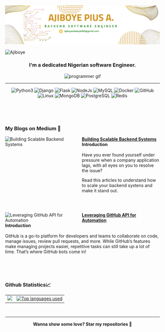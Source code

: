 <!-- <img alt="github" width="784" height="325" src="https://github.com/Adeleye080/Adeleye080/blob/master/Git.jpg" /> -->
![Banner](https://raw.githubusercontent.com/Adeleye080/Adeleye080/refs/heads/master/profile-banner.jpg)
<p align="left"> <img src="https://komarev.com/ghpvc/?username=Adeleye080&label=Profile%20views&color=0e75b6&style=flat" alt="Ajiboye" /> </p>

<h3 align="center">I'm a dedicated Nigerian software Engineer.</h3>
<p align="center"> <img align= "center" alt="programmer gif" width="500" src="https://cdn.dribbble.com/users/1162077/screenshots/3848914/media/320984a9ca58b3c73274c9259ecf6de8.gif"> </p>



___


<p align='center'>
<img alt="Python3" src="https://img.shields.io/badge/Python3-grey?style=for-the-badge&logo=python&logoColor=white">
<img alt="Django" src="https://img.shields.io/badge/Django-green?style=for-the-badge&logo=django&logoColor=white">
<img alt="Flask" src="https://img.shields.io/badge/Flask-violet?style=for-the-badge&logo=flask&logoColor=black">
<img alt="NodeJs" src="https://img.shields.io/badge/node.js-%23f2ca61.svg?style=for-the-badge&logo=node.js&logoColor=%FFFFFF"/>
<img alt="MySQL" src="https://img.shields.io/badge/mysql-%23168DF0?style=for-the-badge&logo=Mysql&logoColor=white">
<img alt="Docker" src="https://img.shields.io/badge/docker-violet?style=for-the-badge&logo=docker&logoColor=white">
<img alt="GitHub" src="https://img.shields.io/badge/github-grey?style=for-the-badge&logo=github&logoColor=white">
<img alt="Linux" src="https://img.shields.io/badge/linux-blue?style=for-the-badge&logo=linux&logoColor=blue&labelColor=white">
<img alt="MongoDB" src="https://img.shields.io/badge/Mongodb-green?style=for-the-badge&logo=mongodb&logoColor=white">
<img alt="PostgreSQL" src="https://img.shields.io/badge/postgresql-blue?style=for-the-badge&logo=postgresql&logoColor=blue&labelColor=white">
<img alt="Redis" src="https://img.shields.io/badge/redis-grey?style=for-the-badge&logo=redis&logoColor=white">
</p>

<br/><br/><br/>


### My Blogs on Medium 📙

<!-- MEDIUM_BLOG:START -->
<p align="left">
<a href="https://medium.com/@PiusAjiboye/building-scalable-backend-systems-f93caca515a8" title="Building Scalable Backend Systems"><img alt="Building Scalable Backend Systems" width="250px" height="180px" src="https://miro.medium.com/v2/resize:fit:640/format:webp/1*izty76PAjnTWuP6UxaYpWA.png"  width="250px" align="left" /></a>
<a href="https://medium.com/@PiusAjiboye/building-scalable-backend-systems-f93caca515a8" title="Building Scalable Backend Systems"><strong>Building Scalable Backend Systems</strong></a>
<br/> <b>Introduction</b><br /><br />
Have you ever found yourself under pressure when a company application lags, with all eyes on you to resolve the issue?

Read this articles to understand how to scale your backend systens and make it stand out. </p> <br/> <br/>
<p align="left">
<a href="https://medium.com/@PiusAjiboye/leveraging-github-api-for-automation-f93550c651ea" title="Leveraging GitHub API for Automation"><img src="https://miro.medium.com/v2/resize:fit:640/format:webp/1*9GY78UAYIOqtCcgU3yRqnA.jpeg" alt="Leveraging GitHub API for Automation" width="250px" align="left" /></a>
<a href="https://medium.com/@PiusAjiboye/leveraging-github-api-for-automation-f93550c651ea" title="Leveraging GitHub API for Automation"><strong>Leveraging GitHub API for Automation</strong></a>
<br/> <b>Introduction</b><br /><br />
  GitHub is a go-to platform for developers and teams to collaborate on code, manage issues, review pull requests, and more. While GitHub’s features make managing projects easier, repetitive tasks can still take up a lot of time. That’s where GitHub bots come in! </p> <br/> <br/>
<!-- MEDIUM_BLOG:END -->



<br />


### Github Statistics📈
<p>
  <!--- GITHUB_STATS: START -->
<table align="center">
  <tr>
    <!--
     <td>
       <a href="https://github.com/Adeleye080"><img alt="Github Statistics" src="https://github-readme-stats.vercel.app/api?username=Adeleye080&show_icons=true&count_private=true&theme=react&hide_border=true&bg_color=1d2a3a" /></a>
    </td>
    -->
    <td>
       <a href="http://www.github.com/Adeleye080"><img src="https://github-readme-streak-stats.herokuapp.com/?user=Adeleye080&stroke=ffffff&background=1d2a3a&ring=5BCDEC&fire=5BCDEC&currStreakNum=ffffff&currStreakLabel=5BCDEC&sideNums=ffffff&sideLabels=ffffff&dates=ffffff&hide_border=true" /></a>
    </td>
    <td>
      <a href="https://github.com/Adeleye080"><img alt="Top languages used" src="https://github-readme-stats.vercel.app/api/top-langs/?username=Adeleye080&langs_count=6&count_private=true&layout=compact&theme=react&hide_border=true&bg_color=1d2a3a"/></a>
    </td>
  </tr>
</table>
<br>
<!-- GITHUB_STATS:END -->
</P>


___


<p align="center"><b>Wanna show some love? Star my repositories 💙</b> </p>
